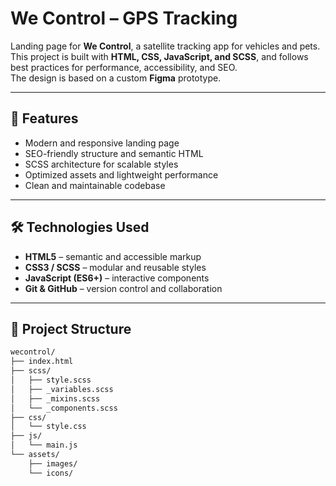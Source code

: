 # We Control – GPS Tracking

Landing page for **We Control**, a satellite tracking app for vehicles and pets.  
This project is built with **HTML, CSS, JavaScript, and SCSS**, and follows best practices for performance, accessibility, and SEO.  
The design is based on a custom **Figma** prototype.

---

## 🌟 Features

- Modern and responsive landing page  
- SEO-friendly structure and semantic HTML  
- SCSS architecture for scalable styles  
- Optimized assets and lightweight performance  
- Clean and maintainable codebase  

---

## 🛠️ Technologies Used

- **HTML5** – semantic and accessible markup  
- **CSS3 / SCSS** – modular and reusable styles  
- **JavaScript (ES6+)** – interactive components  
- **Git & GitHub** – version control and collaboration  

---

## 📂 Project Structure

```bash
wecontrol/
├── index.html
├── scss/
│   ├── style.scss
│   ├── _variables.scss
│   ├── _mixins.scss
│   └── _components.scss
├── css/
│   └── style.css
├── js/
│   └── main.js
└── assets/
    ├── images/
    └── icons/
